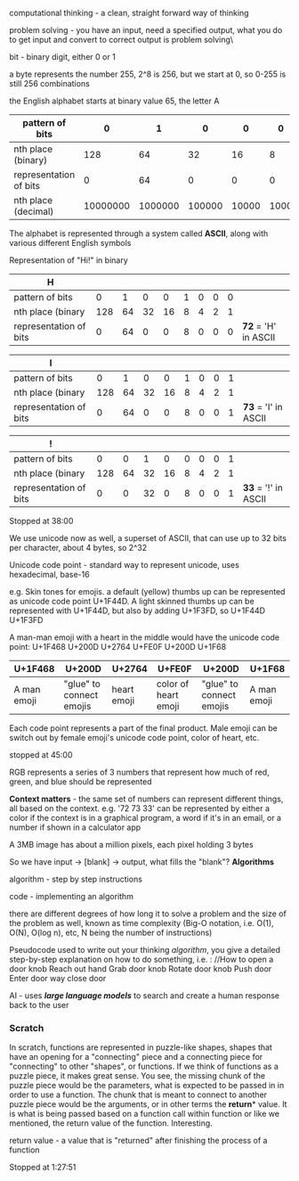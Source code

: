 

computational thinking - a clean, straight forward way of thinking

problem solving - you have an input, need a specified output, what you do to get input and convert to correct output is problem solving\

bit - binary digit, either 0 or 1

a byte represents the number 255, 2^8 is 256, but we start at 0, so 0-255 is still 256 combinations

the English alphabet starts at binary value 65, the letter A


| pattern of bits        | 0        | 1       | 0      | 0     | 0    | 0   | 0   | 1   |        |
| ---------------------- | -------- | ------- | ------ | ----- | ---- | --- | --- | --- | ------ |
| nth place (binary)     | 128      | 64      | 32     | 16    | 8    | 4   | 2   | 1   |        |
| representation of bits | 0        | 64      | 0      | 0     | 0    | 0   | 0   | 1   | **65** |
| nth place (decimal)    | 10000000 | 1000000 | 100000 | 10000 | 1000 | 100 | 10  | 1   |        |

The alphabet is represented through a system called **ASCII**, along with various different English symbols



Representation of "Hi!" in binary

| **H**                  |     |     |     |     |     |     |     |     |                       |
| ---------------------- | --- | --- | --- | --- | --- | --- | --- | --- | --------------------- |
| pattern of bits        | 0   | 1   | 0   | 0   | 1   | 0   | 0   | 0   |                       |
| nth place (binary      | 128 | 64  | 32  | 16  | 8   | 4   | 2   | 1   |                       |
| representation of bits | 0   | 64  | 0   | 0   | 8   | 0   | 0   | 0   | **72** = 'H' in ASCII |


| **I**                  |     |     |     |     |     |     |     |     |                       |
| ---------------------- | --- | --- | --- | --- | --- | --- | --- | --- | --------------------- |
| pattern of bits        | 0   | 1   | 0   | 0   | 1   | 0   | 0   | 1   |                       |
| nth place (binary      | 128 | 64  | 32  | 16  | 8   | 4   | 2   | 1   |                       |
| representation of bits | 0   | 64  | 0   | 0   | 8   | 0   | 0   | 1   | **73** = 'I' in ASCII |


| **!**                  |     |     |     |     |     |     |     |     |                       |
| ---------------------- | --- | --- | --- | --- | --- | --- | --- | --- | --------------------- |
| pattern of bits        | 0   | 0   | 1   | 0   | 0   | 0   | 0   | 1   |                       |
| nth place (binary      | 128 | 64  | 32  | 16  | 8   | 4   | 2   | 1   |                       |
| representation of bits | 0   | 0   | 32  | 0   | 8   | 0   | 0   | 1   | **33** = '!' in ASCII |


Stopped at 38:00

We use unicode now as well, a superset of ASCII, that can use up to 32 bits per character, about 4 bytes, so 2^32

Unicode code point - standard way to represent unicode, uses hexadecimal, base-16

e.g. Skin tones for emojis. a default (yellow) thumbs up can be represented as unicode code point U+1F44D. A light skinned thumbs up can be represented with U+1F44D, but also by adding U+1F3FD, so U+1F44D U+1F3FD

A man-man emoji with a heart in the middle would have the unicode code point: 
U+1F468 U+200D U+2764 U+FE0F U+200D U+1F68

| U+1F468     | U+200D                   | U+2764      | U+FE0F               | U+200D                   | U+1F68      |
| ----------- | ------------------------ | ----------- | -------------------- | ------------------------ | ----------- |
| A man emoji | "glue" to connect emojis | heart emoji | color of heart emoji | "glue" to connect emojis | A man emoji |
Each code point represents a part of the final product. Male emoji can be switch out by female emoji's unicode code point, color of heart, etc.

stopped at 45:00


RGB represents a series of 3 numbers that represent how much of red, green, and blue should be represented

**Context matters** - the same set of numbers can represent different things, all based on the context. e.g. '72 73 33' can be represented by either a color if the context is in a graphical program, a word if it's in an email, or a number if shown in a calculator app


A 3MB image has about a million pixels, each pixel holding 3 bytes

So we have input -> [blank] -> output, what fills the "blank"? **Algorithms**

algorithm - step by step instructions

code - implementing an algorithm 

there are different degrees of how long it to solve a problem and the size of the problem as well, known as time complexity (Big-O notation, i.e. O(1), O(N), O(log n), etc, N being the number of instructions)

Pseudocode used to write out your thinking *algorithm*, you give a detailed step-by-step explanation on how to do something, i.e. :
//How to open a door knob
Reach out hand
Grab door knob
Rotate door knob
Push door
Enter door way
close door 

AI - uses ***large language models*** to search and create a human response back to the user 

### Scratch

In scratch, functions are represented in puzzle-like shapes, shapes that have an opening for a "connecting" piece and a connecting piece for "connecting" to other "shapes", or functions. If we think of functions as a puzzle piece, it makes great sense. You see, the missing chunk of the puzzle piece would be the parameters, what is expected to be passed in in order to use a function. The chunk that is meant to connect to another puzzle piece would be the arguments, or in other terms the **return*** value. It is what is being passed based on a function call within function or like we mentioned, the return value of the function. Interesting.

 return value - a value that is "returned" after finishing the process of a function

Stopped at 1:27:51